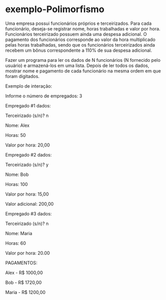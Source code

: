 # exemplo-Polimorfismo

Uma empresa possui funcionários próprios e terceirizados. Para cada funcionário, deseja-se registrar nome, horas trabalhadas e valor por hora. Funcionários terceirizado possuem ainda uma despesa adicional. O pagamento dos funcionários corresponde ao valor da hora multiplicado pelas horas trabalhadas, sendo que os funcionários terceirizados ainda recebem um bônus correspondente a 110% de sua despesa adicional.

Fazer um programa para ler os dados de N funcionários (N fornecido pelo usuário) e armazená-los em uma lista. Depois de ler todos os dados, mostrar nome e pagamento de cada funcionário na mesma ordem em que foram digitados.

Exemplo de interação:

Informe o número de empregados: 3

Empregado #1 dados:

Terceirizado (s/n)? n

Nome: Alex

Horas: 50

Valor por hora: 20,00

Empregado #2 dados:

Terceirizado (s/n)? y

Nome: Bob

Horas: 100

Valor por hora: 15,00

Valor adicional: 200,00

Empregado #3 dados:

Terceirizado (s/n)? n

Nome: Maria

Horas: 60

Valor por hora: 20.00

PAGAMENTOS:

Alex - R$ 1000,00

Bob - R$ 1720,00

Maria - R$ 1200,00

